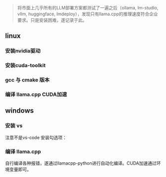 
> 将市面上几乎所有的LLM部署方案都测试了一遍之后（ollama, lm-studio, vllm, huggingface, lmdeploy），发现只有llama.cpp的推理速度符合企业要求。只是安装困难，遂记录于此。

## linux

### 安装nvidia驱动

### 安装cuda-toolkit

### gcc 与 cmake 版本

### 编译 llama.cpp CUDA加速

## windows

### 安装 vs
注意不是vs-code
安装勾选项：

### 编译 llama.cpp
自行编译各种报错，遂通过llamacpp-python进行自动化编译。CUDA加速通过环境变量即可。